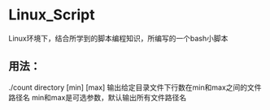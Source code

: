 # Linux_Script
Linux环境下，结合所学到的脚本编程知识，所编写的一个bash小脚本


## 用法：
./count directory [min] [max]
输出给定目录文件下行数在min和max之间的文件路径名
min和max是可选参数，默认输出所有文件路径名
